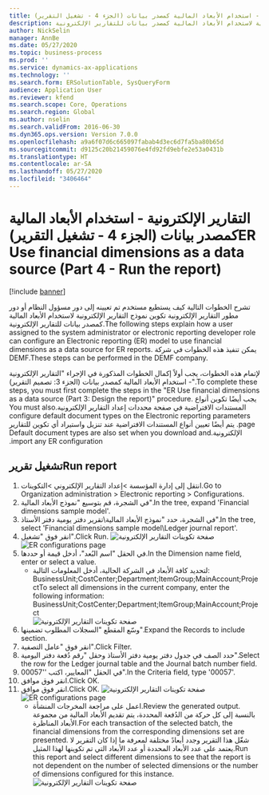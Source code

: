 ```yaml
---
title: التقارير الإلكترونية - استخدام الأبعاد المالية كمصدر بيانات (الجزء 4 - تشغيل التقرير)
description: تشرح الخطوات التالية كيف يستطيع مستخدم تم تعيينه إلى دور مسؤول النظام أو دور مطور التقارير الإلكترونية تكوين نموذج التقارير الإلكترونية لاستخدام الأبعاد المالية كمصدر بيانات للتقارير الإلكترونية.
author: NickSelin
manager: AnnBe
ms.date: 05/27/2020
ms.topic: business-process
ms.prod: ''
ms.service: dynamics-ax-applications
ms.technology: ''
ms.search.form: ERSolutionTable, SysQueryForm
audience: Application User
ms.reviewer: kfend
ms.search.scope: Core, Operations
ms.search.region: Global
ms.author: nselin
ms.search.validFrom: 2016-06-30
ms.dyn365.ops.version: Version 7.0.0
ms.openlocfilehash: a9a6f07d6c665097fabab4d3ec6d7fa5ba80b65d
ms.sourcegitcommit: d9125c20b21459076e4fd92fd9ebfe2e53a0431b
ms.translationtype: HT
ms.contentlocale: ar-SA
ms.lasthandoff: 05/27/2020
ms.locfileid: "3406464"
---
```

# <a name="er-use-financial-dimensions-as-a-data-source-part-4---run-the-report"></a><span data-ttu-id="c3723-103">التقارير الإلكترونية - استخدام الأبعاد المالية كمصدر بيانات (الجزء 4 - تشغيل التقرير)</span><span class="sxs-lookup"><span data-stu-id="c3723-103">ER Use financial dimensions as a data source (Part 4 - Run the report)</span></span>

[!include [banner](../../includes/banner.md)]

<span data-ttu-id="c3723-104">تشرح الخطوات التالية كيف يستطيع مستخدم تم تعيينه إلى دور مسؤول النظام أو دور مطور التقارير الإلكترونية تكوين نموذج التقارير الإلكترونية لاستخدام الأبعاد المالية كمصدر بيانات للتقارير الإلكترونية.</span><span class="sxs-lookup"><span data-stu-id="c3723-104">The following steps explain how a user assigned to the system administrator or electronic reporting developer role can configure an Electronic reporting (ER) model to use financial dimensions as a data source for ER reports.</span></span> <span data-ttu-id="c3723-105">يمكن تنفيذ هذه الخطوات في شركة DEMF.</span><span class="sxs-lookup"><span data-stu-id="c3723-105">These steps can be performed in the DEMF company.</span></span>

<span data-ttu-id="c3723-106">لإتمام هذه الخطوات، يجب أولاً إكمال الخطوات المذكورة في الإجراء "التقارير الإلكترونية - استخدام الأبعاد المالية كمصدر بيانات (الجزء 3: تصميم التقرير)‬".</span><span class="sxs-lookup"><span data-stu-id="c3723-106">To complete these steps, you must first complete the steps in the "ER Use financial dimensions as a data source (Part 3: Design the report)" procedure.</span></span> <span data-ttu-id="c3723-107">يجب أيضًا تكوين أنواع المستندات الافتراضية في صفحة محددات ‏‫إعداد التقارير الإلكترونية.</span><span class="sxs-lookup"><span data-stu-id="c3723-107">You must also configure default document types on the Electronic reporting parameters page.</span></span> <span data-ttu-id="c3723-108">يتم أيضًا تعيين أنواع المستندات الافتراضية عند تنزيل واستيراد أي تكوين للتقارير الإلكترونية.</span><span class="sxs-lookup"><span data-stu-id="c3723-108">Default document types are also set when you download and import any ER configuration.</span></span> 


## <a name="run-report"></a><span data-ttu-id="c3723-109">تشغيل تقرير</span><span class="sxs-lookup"><span data-stu-id="c3723-109">Run report</span></span>
1. <span data-ttu-id="c3723-110">انتقل إلى إدارة المؤسسة >إعداد التقارير الإلكتروني >التكوينات.</span><span class="sxs-lookup"><span data-stu-id="c3723-110">Go to Organization administration > Electronic reporting > Configurations.</span></span>
2. <span data-ttu-id="c3723-111">في الشجرة، قم بتوسيع "نموذج الأبعاد المالية".</span><span class="sxs-lookup"><span data-stu-id="c3723-111">In the tree, expand 'Financial dimensions sample model'.</span></span>
3. <span data-ttu-id="c3723-112">في الشجرة، حدد "نموذج الأبعاد المالية\تقرير دفتر يومية دفتر الأستاذ‬".</span><span class="sxs-lookup"><span data-stu-id="c3723-112">In the tree, select 'Financial dimensions sample model\Ledger journal report'.</span></span>
4. <span data-ttu-id="c3723-113">انقر فوق "تشغيل".</span><span class="sxs-lookup"><span data-stu-id="c3723-113">Click Run.</span></span>
<span data-ttu-id="c3723-114">![صفحة تكوينات التقارير الإلكترونية](../media/er-financial-dimensions-guides-run1.png)</span><span class="sxs-lookup"><span data-stu-id="c3723-114">![ER configurations page](../media/er-financial-dimensions-guides-run1.png)</span></span>
5. <span data-ttu-id="c3723-115">في الحقل "اسم البُعد"، أدخل قيمة أو حددها.</span><span class="sxs-lookup"><span data-stu-id="c3723-115">In the Dimension name field, enter or select a value.</span></span>
    * <span data-ttu-id="c3723-116">لتحديد كافة الأبعاد في الشركة الحالية، أدخل المعلومات التالية: BusinessUnit;CostCenter;Department;ItemGroup;MainAccount;Project</span><span class="sxs-lookup"><span data-stu-id="c3723-116">To select all dimensions in the current company, enter the following information:  BusinessUnit;CostCenter;Department;ItemGroup;MainAccount;Project</span></span>  
![صفحة تكوينات التقارير الإلكترونية](../media/er-financial-dimensions-guides-run2.png)
6. <span data-ttu-id="c3723-118">وسّع المقطع "السجلات المطلوب تضمينها‬".</span><span class="sxs-lookup"><span data-stu-id="c3723-118">Expand the Records to include section.</span></span>
7. <span data-ttu-id="c3723-119">انقر فوق "عامل التصفية".</span><span class="sxs-lookup"><span data-stu-id="c3723-119">Click Filter.</span></span>
8. <span data-ttu-id="c3723-120">حدد الصف في جدول دفتر يومية دفتر الأستاذ وحقل "رقم دُفعة دفتر اليومية‬".</span><span class="sxs-lookup"><span data-stu-id="c3723-120">Select the row for the Ledger journal table and the Journal batch number field.</span></span>
9. <span data-ttu-id="c3723-121">في الحقل "المعايير، اكتب ''00057".</span><span class="sxs-lookup"><span data-stu-id="c3723-121">In the Criteria field, type '00057'.</span></span>
10. <span data-ttu-id="c3723-122">انقر فوق موافق.</span><span class="sxs-lookup"><span data-stu-id="c3723-122">Click OK.</span></span>
11. <span data-ttu-id="c3723-123">انقر فوق موافق.</span><span class="sxs-lookup"><span data-stu-id="c3723-123">Click OK.</span></span>
<span data-ttu-id="c3723-124">![صفحة تكوينات التقارير الإلكترونية](../media/er-financial-dimensions-guides-run3.png)</span><span class="sxs-lookup"><span data-stu-id="c3723-124">![ER configurations page](../media/er-financial-dimensions-guides-run3.png)</span></span>
    * <span data-ttu-id="c3723-125">اعمل على مراجعة المخرجات المنشأة.</span><span class="sxs-lookup"><span data-stu-id="c3723-125">Review the generated output.</span></span> <span data-ttu-id="c3723-126">بالنسبة إلى كل حركة من الدُفعة المحددة، يتم تقديم الأبعاد المالية من مجموعة الأبعاد المناظرة.</span><span class="sxs-lookup"><span data-stu-id="c3723-126">For each transaction of the selected batch, the financial dimensions from the corresponding dimensions set are presented.</span></span> <span data-ttu-id="c3723-127">شغّل هذا التقرير وجدد أبعادً مختلفة لمعرفة ما إذا كان التقرير لا يعتمد على عدد الأبعاد المحددة أو عدد الأبعاد التي تم تكوينها لهذا المثيل.</span><span class="sxs-lookup"><span data-stu-id="c3723-127">Run this report and select different dimensions to see that the report is not dependent on the number of selected dimensions or the number of dimensions configured for this instance.</span></span>  
![صفحة تكوينات التقارير الإلكترونية](../media/er-financial-dimensions-guides-run4.png)
